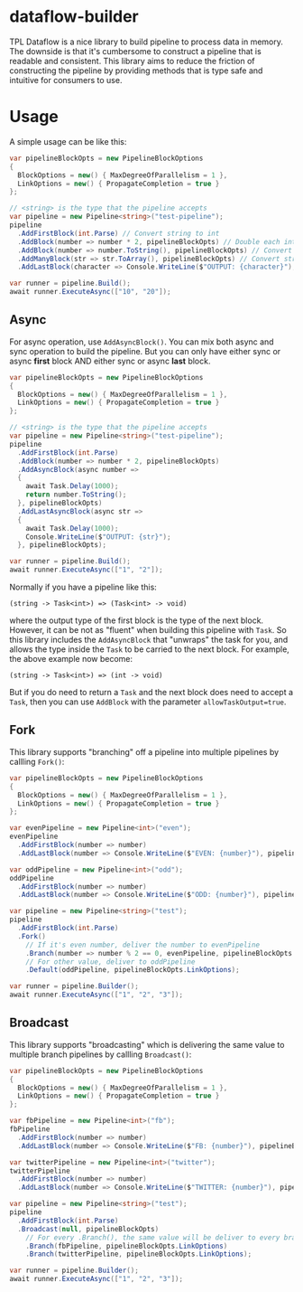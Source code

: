 # dataflow-builder

TPL Dataflow is a nice library to build pipeline to process data in memory. The downside is that
it's cumbersome to construct a pipeline that is readable and consistent. This library aims to
reduce the friction of constructing the pipeline by providing methods that is type safe and
intuitive for consumers to use.

# Usage
A simple usage can be like this:
```cs
var pipelineBlockOpts = new PipelineBlockOptions
{
  BlockOptions = new() { MaxDegreeOfParallelism = 1 },
  LinkOptions = new() { PropagateCompletion = true }
};

// <string> is the type that the pipeline accepts
var pipeline = new Pipeline<string>("test-pipeline");
pipeline
  .AddFirstBlock(int.Parse) // Convert string to int
  .AddBlock(number => number * 2, pipelineBlockOpts) // Double each int
  .AddBlock(number => number.ToString(), pipelineBlockOpts) // Convert int back to string
  .AddManyBlock(str => str.ToArray(), pipelineBlockOpts) // Convert string to char array & each char is sent to next block
  .AddLastBlock(character => Console.WriteLine($"OUTPUT: {character}"), pipelineBlockOpts); // Print to console

var runner = pipeline.Build();
await runner.ExecuteAsync(["10", "20"]);
```

## Async
For async operation, use `AddAsyncBlock()`. You can mix both async and sync operation to
build the pipeline. But you can only have either sync or async **first** block AND either sync
or async **last** block.
```cs
var pipelineBlockOpts = new PipelineBlockOptions
{
  BlockOptions = new() { MaxDegreeOfParallelism = 1 },
  LinkOptions = new() { PropagateCompletion = true }
};

// <string> is the type that the pipeline accepts
var pipeline = new Pipeline<string>("test-pipeline");
pipeline
  .AddFirstBlock(int.Parse)
  .AddBlock(number => number * 2, pipelineBlockOpts)
  .AddAsyncBlock(async number =>
  {
    await Task.Delay(1000);
    return number.ToString();
  }, pipelineBlockOpts)
  .AddLastAsyncBlock(async str =>
  {
    await Task.Delay(1000);
    Console.WriteLine($"OUTPUT: {str}");
  }, pipelineBlockOpts);

var runner = pipeline.Build();
await runner.ExecuteAsync(["1", "2"]);
```

Normally if you have a pipeline like this:
```
(string -> Task<int>) => (Task<int> -> void)
```
where the output type of the first block is the type of the next block. However, it can
be not as "fluent" when building this pipeline with `Task`. So this library includes the
`AddAsyncBlock` that "unwraps" the task for you, and allows the type inside the `Task` to
be carried to the next block. For example, the above example now become:
```
(string -> Task<int>) => (int -> void)
```

But if you do need to return a `Task` and the next block does need to accept a `Task`, then
you can use `AddBlock` with the parameter `allowTaskOutput=true`.

## Fork
This library supports "branching" off a pipeline into multiple pipelines by callling `Fork()`:
```cs
var pipelineBlockOpts = new PipelineBlockOptions
{
  BlockOptions = new() { MaxDegreeOfParallelism = 1 },
  LinkOptions = new() { PropagateCompletion = true }
};

var evenPipeline = new Pipeline<int>("even");
evenPipeline
  .AddFirstBlock(number => number)
  .AddLastBlock(number => Console.WriteLine($"EVEN: {number}"), pipelineBlockOpts);

var oddPipeline = new Pipeline<int>("odd");
oddPipeline
  .AddFirstBlock(number => number)
  .AddLastBlock(number => Console.WriteLine($"ODD: {number}"), pipelineBlockOpts);

var pipeline = new Pipeline<string>("test");
pipeline
  .AddFirstBlock(int.Parse)
  .Fork()
    // If it's even number, deliver the number to evenPipeline
    .Branch(number => number % 2 == 0, evenPipeline, pipelineBlockOpts.LinkOptions)
    // For other value, deliver to oddPipeline
    .Default(oddPipeline, pipelineBlockOpts.LinkOptions);

var runner = pipeline.Builder();
await runner.ExecuteAsync(["1", "2", "3"]);
```

## Broadcast
This library supports "broadcasting" which is delivering the same value to multiple branch pipelines by callling `Broadcast()`:
```cs
var pipelineBlockOpts = new PipelineBlockOptions
{
  BlockOptions = new() { MaxDegreeOfParallelism = 1 },
  LinkOptions = new() { PropagateCompletion = true }
};

var fbPipeline = new Pipeline<int>("fb");
fbPipeline
  .AddFirstBlock(number => number)
  .AddLastBlock(number => Console.WriteLine($"FB: {number}"), pipelineBlockOpts);

var twitterPipeline = new Pipeline<int>("twitter");
twitterPipeline
  .AddFirstBlock(number => number)
  .AddLastBlock(number => Console.WriteLine($"TWITTER: {number}"), pipelineBlockOpts);

var pipeline = new Pipeline<string>("test");
pipeline
  .AddFirstBlock(int.Parse)
  .Broadcast(null, pipelineBlockOpts)
    // For every .Branch(), the same value will be deliver to every branch pipeline
    .Branch(fbPipeline, pipelineBlockOpts.LinkOptions)
    .Branch(twitterPipeline, pipelineBlockOpts.LinkOptions);

var runner = pipeline.Builder();
await runner.ExecuteAsync(["1", "2", "3"]);
```
